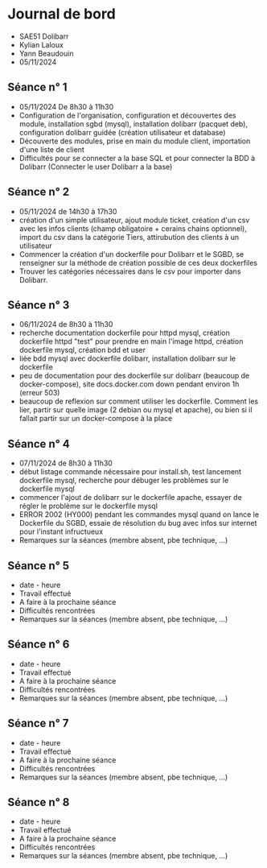 # Journal de bord

* SAE51 Dolibarr
* Kylian Laloux
* Yann Beaudouin
* 05/11/2024


## Séance n° 1

* 05/11/2024 De 8h30 à 11h30
* Configuration de l'organisation, configuration et découvertes des module, installation sgbd (mysql), installation dolibarr (pacquet deb), configuration dolibarr guidée (création utilisateur et database)
* Découverte des modules, prise en main du module client, importation d'une liste de client
* Difficultés pour se connecter a la base SQL et pour connecter la BDD à Dolibarr (Connecter le user Dolibarr a la base)


## Séance n° 2

* 05/11/2024 de 14h30 à 17h30
* création d'un simple utilisateur, ajout module ticket, création d'un csv avec les infos clients (champ obligatoire + cerains chains optionnel), import du csv dans la catégorie Tiers, attirubution des clients à un utilisateur
* Commencer la création d'un dockerfile pour Dolibarr et le SGBD, se renseigner sur la méthode de création possible de ces deux dockerfiles
* Trouver les catégories nécessaires dans le csv pour importer dans Dolibarr.



## Séance n° 3

* 06/11/2024 de 8h30 à 11h30
* recherche documentation dockerfile pour httpd mysql, création dockerfile httpd "test" pour prendre en main l'image httpd, création dockerfile mysql, création bdd et user
* liée bdd mysql avec dockerfile dolibarr, installation dolibarr sur le dockerfile
* peu de documentation pour des dockerfile sur dolibarr (beaucoup de docker-compose), site docs.docker.com down pendant environ 1h (erreur 503)
* beaucoup de reflexion sur comment utiliser les dockerfile. Comment les lier, partir sur quelle image (2 debian ou mysql et apache), ou bien si il fallait partir sur un docker-compose à la place


## Séance n° 4

* 07/11/2024 de 8h30 à 11h30
* début listage commande nécessaire pour install.sh, test lancement dockerfile mysql, recherche pour débuger les problèmes sur le dockerfile mysql
* commencer l'ajout de dolibarr sur le dockerfile apache, essayer de régler le problème sur le dockerfile mysql
* ERROR 2002 (HY000) pendant les commandes mysql quand on lance le Dockerfile du SGBD, essaie de résolution du bug avec infos sur internet pour l'instant infructueux
* Remarques sur la séances (membre absent, pbe technique, ...)

## Séance n° 5

* date - heure
* Travail effectué
* A faire à la prochaine séance
* Difficultés rencontrées
* Remarques sur la séances (membre absent, pbe technique, ...)

## Séance n° 6

* date - heure
* Travail effectué
* A faire à la prochaine séance
* Difficultés rencontrées
* Remarques sur la séances (membre absent, pbe technique, ...)

## Séance n° 7

* date - heure
* Travail effectué
* A faire à la prochaine séance
* Difficultés rencontrées
* Remarques sur la séances (membre absent, pbe technique, ...)

## Séance n° 8

* date - heure
* Travail effectué
* A faire à la prochaine séance
* Difficultés rencontrées
* Remarques sur la séances (membre absent, pbe technique, ...)
